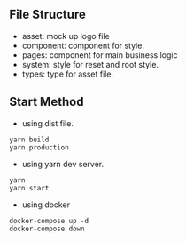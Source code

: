## File Structure

- asset: mock up logo file
- component: component for style.
- pages: component for main business logic
- system: style for reset and root style.
- types: type for asset file.

## Start Method

- using dist file.

```
yarn build
yarn production
```

- using yarn dev server.

```
yarn
yarn start
```

- using docker

```
docker-compose up -d
docker-compose down
```
